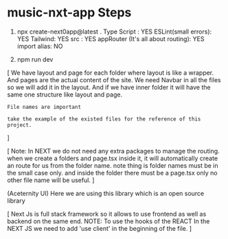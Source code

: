# music-nxt-app Steps

1. npx create-next0app@latest .
    Type Script  : YES
    ESLint(small errors): YES
    Tailwind: YES
    src : YES
    appRouter (It's all about routing): YES
    import alias: NO

2. npm run dev

[
    We have layout and page for each folder where layout is like a wrapper. And pages are the actual content of the site.
    We need Navbar in all the files so we will add it in the layout. And if we have inner folder it will have the same one structure like layout and page. 

    File names are important

    take the example of the existed files for the reference of this project.
]

[
    Note: In NEXT we do not need any extra packages to manage the routing. when we create a folders and page.tsx inside it, it will automatically create an route for us from the folder name. note thing is folder names  must be in the small case only. and inside the folder there must be a page.tsx only no other file name will be useful.
]

(Aceternity UI) Here we are using this library which is an open source library

[
    Next Js is full stack framework so it allows to use frontend as well as backend on the same end. 
NOTE: To use the hooks of the REACT In the NEXT JS we need to add 'use client' in the beginning of the file.
]


